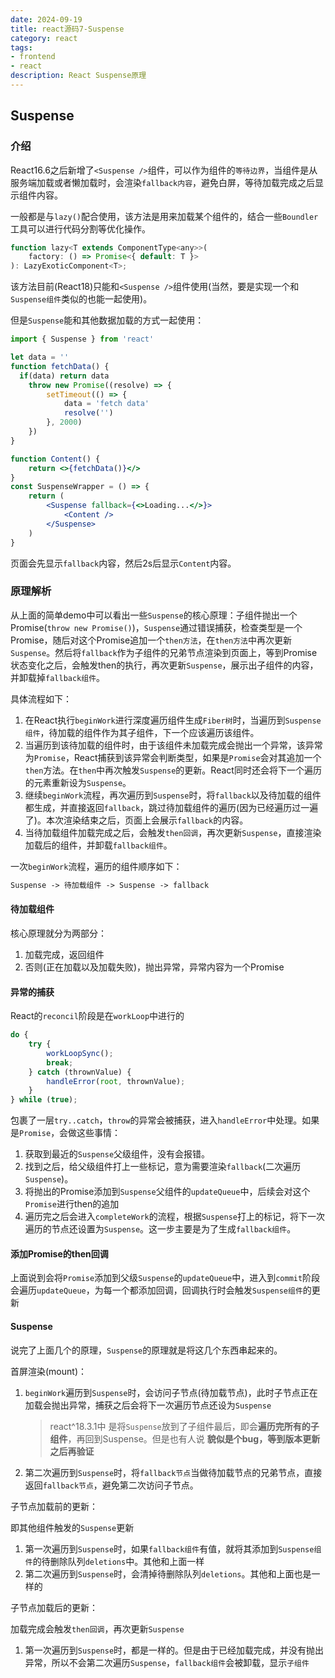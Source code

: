 ```yaml
---
date: 2024-09-19
title: react源码7-Suspense
category: react
tags:
- frontend
- react
description: React Suspense原理
---
```

## Suspense

### 介绍

React16.6之后新增了`<Suspense />`组件，可以作为组件的`等待边界`，当组件是从服务端加载或者懒加载时，会渲染`fallback内容`，避免白屏，等待加载完成之后显示组件内容。

一般都是与`lazy()`配合使用，该方法是用来加载某个组件的，结合一些`Boundler`工具可以进行代码分割等优化操作。

```js
function lazy<T extends ComponentType<any>>(
    factory: () => Promise<{ default: T }>
): LazyExoticComponent<T>;
```

该方法目前(React18)只能和`<Suspense />`组件使用(当然，要是实现一个和`Suspense组件`类似的也能一起使用)。

但是`Suspense`能和其他数据加载的方式一起使用：

```jsx
import { Suspense } from 'react'

let data = ''
function fetchData() {
  if(data) return data
	throw new Promise((resolve) => {
		setTimeout(() => {
			data = 'fetch data'
			resolve('')
		}, 2000)
	})
}

function Content() {
	return <>{fetchData()}</>
}
const SuspenseWrapper = () => {
	return (
		<Suspense fallback={<>Loading...</>}>
			<Content />
		</Suspense>
	)
}
```

页面会先显示`fallback`内容，然后2s后显示`Content`内容。

### 原理解析

从上面的简单demo中可以看出一些`Suspense`的核心原理：子组件抛出一个Promise(`throw new Promise()`)，`Suspense`通过错误捕获，检查类型是一个Promise，随后对这个Promise追加一个`then方法`，在`then方法`中再次更新`Suspense`。然后将`fallback`作为子组件的兄弟节点渲染到页面上，等到Promise状态变化之后，会触发then的执行，再次更新`Suspense`，展示出子组件的内容，并卸载掉`fallback组件`。

具体流程如下：

1. 在React执行`beginWork`进行深度遍历组件生成`Fiber树`时，当遍历到`Suspense组件`，待加载的组件作为其子组件，下一个应该遍历该组件。
2. 当遍历到该待加载的组件时，由于该组件未加载完成会抛出一个异常，该异常为`Promise`，React捕获到该异常会判断类型，如果是`Promise`会对其追加一个`then`方法。在`then`中再次触发`Suspense`的更新。React同时还会将下一个遍历的元素重新设为`Suspense`。
3. 继续`beginWork`流程，再次遍历到`Suspense`时，将`fallback`以及待加载的组件都生成，并直接返回`fallback`，跳过待加载组件的遍历(因为已经遍历过一遍了)。本次渲染结束之后，页面上会展示`fallback`的内容。
4. 当待加载组件加载完成之后，会触发`then回调`，再次更新`Suspense`，直接渲染加载后的组件，并卸载`fallback组件`。

一次`beginWork`流程，遍历的组件顺序如下：

```tex
Suspense -> 待加载组件 -> Suspense -> fallback
```

#### 待加载组件

核心原理就分为两部分：

1. 加载完成，返回组件
2. 否则(正在加载以及加载失败)，抛出异常，异常内容为一个Promise

#### 异常的捕获

React的`reconcil`阶段是在`workLoop`中进行的

```js
do {
	try {
		workLoopSync();
		break;
	} catch (thrownValue) {
		handleError(root, thrownValue);
	}
} while (true);
```

包裹了一层`try..catch`，`throw`的异常会被捕获，进入`handleError`中处理。如果是`Promise`，会做这些事情：

1. 获取到最近的`Suspense`父级组件，没有会报错。
2. 找到之后，给父级组件打上一些标记，意为需要渲染`fallback`(二次遍历`Suspense`)。
3. 将抛出的Promise添加到`Suspense`父组件的`updateQueue`中，后续会对这个`Promise`进行then的追加
4. 遍历完之后会进入`completeWork`的流程，根据`Suspense`打上的标记，将下一次遍历的节点还设置为`Suspense`。这一步主要是为了生成`fallback组件`。

#### 添加Promise的then回调

上面说到会将`Promise`添加到父级`Suspense`的`updateQueue`中，进入到`commit`阶段会遍历`updateQueue`，为每一个都添加回调，回调执行时会触发`Suspense组件`的更新

#### Suspense

说完了上面几个的原理，`Suspense`的原理就是将这几个东西串起来的。

首屏渲染(mount)：

1. `beginWork`遍历到`Suspense`时，会访问子节点(待加载节点)，此时子节点正在加载会抛出异常，捕获之后会将下一次遍历节点还设为`Suspense`

   > react^18.3.1中 是将`Suspense`放到了子组件最后，即会**遍历完所有的子组件**，再回到Suspense。但是也有人说 **貌似是个bug，等到版本更新之后再验证**
2. 第二次遍历到`Suspense`时，将`fallback节点`当做待加载节点的兄弟节点，直接返回`fallback节点`，避免第二次访问子节点。

子节点加载前的更新：

即其他组件触发的`Suspense`更新

1. 第一次遍历到`Suspense`时，如果`fallback组件`有值，就将其添加到`Suspense组件`的待删除队列`deletions`中。其他和上面一样
2. 第二次遍历到`Suspense`时，会清掉待删除队列`deletions`。其他和上面也是一样的

子节点加载后的更新：

加载完成会触发`then回调`，再次更新`Suspense`

1. 第一次遍历到`Suspense`时，都是一样的。但是由于已经加载完成，并没有抛出异常，所以不会第二次遍历`Suspense`，`fallback组件`会被卸载，显示`子组件`

